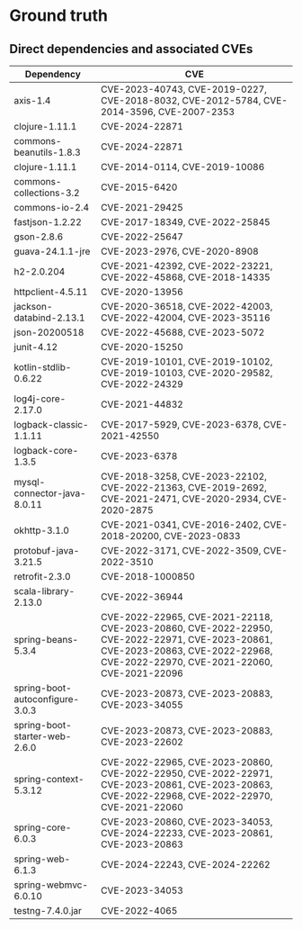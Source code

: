 # Ground truth
## Direct dependencies and associated CVEs
| Dependency | CVE |
| --- | --- |
| axis-1.4 |  CVE-2023-40743, CVE-2019-0227, CVE-2018-8032, CVE-2012-5784, CVE-2014-3596, CVE-2007-2353 |
| clojure-1.11.1 | CVE-2024-22871 |
| commons-beanutils-1.8.3 | CVE-2024-22871 |
| clojure-1.11.1 | CVE-2014-0114, CVE-2019-10086 |
| commons-collections-3.2 | CVE-2015-6420 |
| commons-io-2.4 | CVE-2021-29425 |
| fastjson-1.2.22 | CVE-2017-18349, CVE-2022-25845 |
| gson-2.8.6 | CVE-2022-25647 |
| guava-24.1.1-jre | CVE-2023-2976, CVE-2020-8908 |
| h2-2.0.204 | CVE-2021-42392, CVE-2022-23221, CVE-2022-45868, CVE-2018-14335 |
| httpclient-4.5.11 | CVE-2020-13956 |
| jackson-databind-2.13.1 | CVE-2020-36518, CVE-2022-42003, CVE-2022-42004, CVE-2023-35116 |
| json-20200518 | CVE-2022-45688, CVE-2023-5072 |
| junit-4.12 | CVE-2020-15250 |
| kotlin-stdlib-0.6.22 | CVE-2019-10101, CVE-2019-10102, CVE-2019-10103, CVE-2020-29582, CVE-2022-24329 |
| log4j-core-2.17.0 | CVE-2021-44832 |
| logback-classic-1.1.11 | CVE-2017-5929, CVE-2023-6378, CVE-2021-42550 |
| logback-core-1.3.5 | CVE-2023-6378 |
| mysql-connector-java-8.0.11 | CVE-2018-3258, CVE-2023-22102, CVE-2022-21363, CVE-2019-2692, CVE-2021-2471, CVE-2020-2934, CVE-2020-2875 |
| okhttp-3.1.0 | CVE-2021-0341, CVE-2016-2402, CVE-2018-20200, CVE-2023-0833 |
| protobuf-java-3.21.5 | CVE-2022-3171, CVE-2022-3509, CVE-2022-3510 |
| retrofit-2.3.0 | CVE-2018-1000850 |
| scala-library-2.13.0 | CVE-2022-36944 |
| spring-beans-5.3.4 | CVE-2022-22965, CVE-2021-22118, CVE-2023-20860, CVE-2022-22950, CVE-2022-22971, CVE-2023-20861, CVE-2023-20863, CVE-2022-22968, CVE-2022-22970, CVE-2021-22060, CVE-2021-22096 |
| spring-boot-autoconfigure-3.0.3 | CVE-2023-20873, CVE-2023-20883, CVE-2023-34055 |
| spring-boot-starter-web-2.6.0 | CVE-2023-20873, CVE-2023-20883, CVE-2023-22602 |
| spring-context-5.3.12 | CVE-2022-22965, CVE-2023-20860, CVE-2022-22950, CVE-2022-22971, CVE-2023-20861, CVE-2023-20863, CVE-2022-22968, CVE-2022-22970, CVE-2021-22060 |
| spring-core-6.0.3 | CVE-2023-20860, CVE-2023-34053, CVE-2024-22233, CVE-2023-20861, CVE-2023-20863 |
| spring-web-6.1.3 | CVE-2024-22243, CVE-2024-22262 |
| spring-webmvc-6.0.10 | CVE-2023-34053 |
| testng-7.4.0.jar | CVE-2022-4065 |
